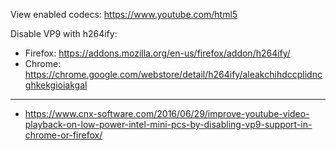 View enabled codecs: https://www.youtube.com/html5

Disable VP9 with h264ify:
* Firefox: https://addons.mozilla.org/en-us/firefox/addon/h264ify/
* Chrome: https://chrome.google.com/webstore/detail/h264ify/aleakchihdccplidncghkekgioiakgal

---
* https://www.cnx-software.com/2016/06/29/improve-youtube-video-playback-on-low-power-intel-mini-pcs-by-disabling-vp9-support-in-chrome-or-firefox/

